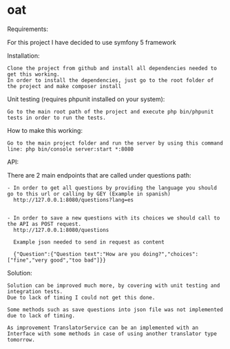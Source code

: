 # oat

Requirements:

For this project I have decided to use symfony 5 framework

Installation:

    Clone the project from github and install all dependencies needed to get this working.
    In order to install the dependencies, just go to the root folder of the project and make composer install

Unit testing (requires phpunit installed on your system):

    Go to the main root path of the project and execute php bin/phpunit tests in order to run the tests.


How to make this working:

    Go to the main project folder and run the server by using this command line: php bin/console server:start *:8080

API:

There are 2 main endpoints that are called under questions path:
    
    - In order to get all questions by providing the language you should go to this url or calling by GEY (Example in spanish)
      http://127.0.0.1:8080/questions?lang=es
      
    
    - In order to save a new questions with its choices we should call to the API as POST request.
      http://127.0.0.1:8080/questions
      
      Example json needed to send in request as content
      
      {"Question":{"Question text":"How are you doing?","choices":["fine","very good","too bad"]}}
        
        
Solution:

    Solution can be improved much more, by covering with unit testing and integration tests.
    Due to lack of timing I could not get this done.
    
    Some methods such as save questions into json file was not implemented due to lack of timing.

    As improvement TranslatorService can be an implemented with an  Interface with some methods in case of using another translator type tomorrow.


